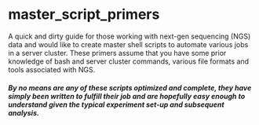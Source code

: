 # master_script_primers

A quick and dirty guide for those working with next-gen sequencing (NGS) data and would like to create master shell scripts to automate various jobs in a server cluster.
These primers assume that you have some prior knowledge of bash and server cluster commands, various file formats and tools associated with NGS. 


##### By no means are any of these scripts optimized and complete, they have simply been written to fulfill their job and are hopefully easy enough to understand given the typical experiment set-up and subsequent analysis.

